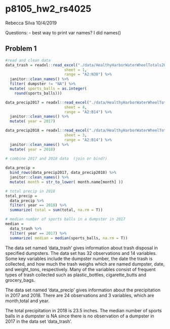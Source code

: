 p8105\_hw2\_rs4025
================
Rebecca Silva
10/4/2019

Questions: - best way to print var names? I did names()

## Problem 1

``` r
#read and clean data
data_trash = readxl::read_excel("./data/HealthyHarborWaterWheelTotals2018-7-28.xlsx", 
                          sheet = 1,
                          range = "A2:N38") %>%
  janitor::clean_names() %>%
  filter( dumpster != "NA") %>% 
  mutate( sports_balls = as.integer(
    round(sports_balls)))

data_precip2017 = readxl::read_excel("./data/HealthyHarborWaterWheelTotals2018-7-28.xlsx", 
                          sheet = 4,
                          range = "A2:B14") %>% 
  janitor::clean_names() %>%
  mutate( year = 2017)

data_precip2018 = readxl::read_excel("./data/HealthyHarborWaterWheelTotals2018-7-28.xlsx", 
                          sheet = 3,
                          range = "A2:B14") %>% 
  janitor::clean_names() %>%
  mutate( year = 2018)
```

``` r
# combine 2017 and 2018 data  (join or bind?)
  
data_precip = 
  bind_rows(data_precip2017, data_precip2018) %>%
  janitor::clean_names() %>% 
  mutate( month = str_to_lower( month.name[month] ))
```

``` r
# total precip in 2018
total_precip = 
  data_precip %>%
  filter( year == 2018) %>% 
  summarize( total = sum(total, na.rm = T))

# median number of sports balls in a dumpster in 2017
median = 
  data_trash %>% 
  filter( year == 2017) %>% 
  summarize( median = median(sports_balls, na.rm = T))
```

The data set named ‘data\_trash’ gives information about trash disposal
in specified dumpsters. The data set has 32 observations and 14
variables. Some key variables include the dumpster number, the date the
trash is collected, and how much the trash weighs which are named
dumpster, date, and weight\_tons, respectively. Many of the variables
consist of frequent types of trash collected such as plastic\_bottles,
cigarette\_butts and grocery\_bags.

The data set named ‘data\_precip’ gives information about the
precipitation in 2017 and 2018. There are 24 observations and 3
variables, which are month,total and year.

The total precipitation in 2018 is 23.5 inches. The median number of
sports balls in a dumpster is NA since there is no observation of a
dumpster in 2017 in the data set ‘data\_trash’.
